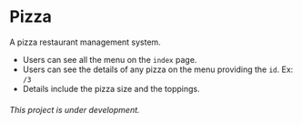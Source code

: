 # Pizza

A pizza restaurant management system.

- Users can see all the menu on the `index` page.
- Users can see the details of any pizza on the menu providing the `id`. Ex: `/3`
- Details include the pizza size and the toppings.

###### This project is under development.
